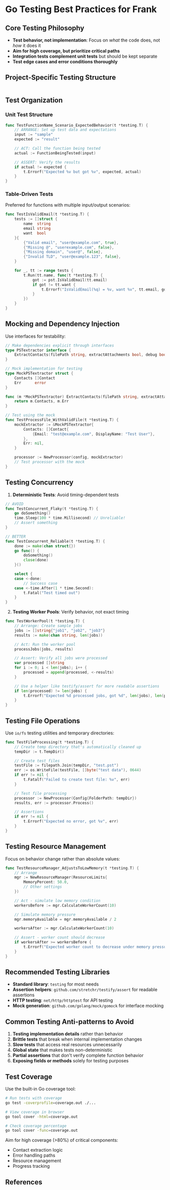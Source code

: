 # Go Testing Best Practices for Frank

## Core Testing Philosophy

- **Test behavior, not implementation**: Focus on _what_ the code does, not _how_ it does it
- **Aim for high coverage, but prioritize critical paths**
- **Integration tests complement unit tests** but should be kept separate
- **Test edge cases and error conditions thoroughly**

<!-- REF: https://go.dev/doc/tutorial/add-a-test -->
<!-- REF: https://github.com/golang/go/wiki/TestComments -->

## Project-Specific Testing Structure

```bash


```

## Test Organization

### Unit Test Structure

```go
func TestFunctionName_Scenario_ExpectedBehavior(t *testing.T) {
    // ARRANGE: Set up test data and expectations
    input := "sample"
    expected := "result"

    // ACT: Call the function being tested
    actual := FunctionBeingTested(input)

    // ASSERT: Verify the results
    if actual != expected {
        t.Errorf("Expected %v but got %v", expected, actual)
    }
}
```

### Table-Driven Tests

Preferred for functions with multiple input/output scenarios:

```go
func TestIsValidEmail(t *testing.T) {
    tests := []struct {
        name  string
        email string
        want  bool
    }{
        {"Valid email", "user@example.com", true},
        {"Missing @", "userexample.com", false},
        {"Missing domain", "user@", false},
        {"Invalid TLD", "user@example.123", false},
    }

    for _, tt := range tests {
        t.Run(tt.name, func(t *testing.T) {
            got := pst.IsValidEmail(tt.email)
            if got != tt.want {
                t.Errorf("IsValidEmail(%q) = %v, want %v", tt.email, got, tt.want)
            }
        })
    }
}
```

<!-- REF: https://dave.cheney.net/2019/05/07/prefer-table-driven-tests -->
<!-- REF: https://blog.golang.org/subtests -->

## Mocking and Dependency Injection

Use interfaces for testability:

```go
// Make dependencies explicit through interfaces
type PSTextractor interface {
    ExtractContacts(filePath string, extractAttachments bool, debug bool) ([]Contact, error)
}

// Mock implementation for testing
type MockPSTextractor struct {
    Contacts []Contact
    Err      error
}

func (m *MockPSTextractor) ExtractContacts(filePath string, extractAttachments bool, debug bool) ([]Contact, error) {
    return m.Contacts, m.Err
}

// Test using the mock
func TestProcessFile_WithValidFile(t *testing.T) {
    mockExtractor := &MockPSTextractor{
        Contacts: []Contact{
            {Email: "test@example.com", DisplayName: "Test User"},
        },
        Err: nil,
    }

    processor := NewProcessor(config, mockExtractor)
    // Test processor with the mock
}
```

<!-- REF: https://github.com/golang/mock -->
<!-- REF: https://quii.gitbook.io/learn-go-with-tests/go-fundamentals/dependency-injection -->

## Testing Concurrency

1. **Deterministic Tests**: Avoid timing-dependent tests

```go
// AVOID
func TestConcurrent_Flaky(t *testing.T) {
    go doSomething()
    time.Sleep(100 * time.Millisecond) // Unreliable!
    // Assert something
}

// BETTER
func TestConcurrent_Reliable(t *testing.T) {
    done := make(chan struct{})
    go func() {
        doSomething()
        close(done)
    }()

    select {
    case <-done:
        // Success case
    case <-time.After(1 * time.Second):
        t.Fatal("Test timed out")
    }
}
```

2. **Testing Worker Pools**: Verify behavior, not exact timing

```go
func TestWorkerPool(t *testing.T) {
    // Arrange: Create sample jobs
    jobs := []string{"job1", "job2", "job3"}
    results := make(chan string, len(jobs))

    // Act: Run the worker pool
    processJobs(jobs, results)

    // Assert: Verify all jobs were processed
    var processed []string
    for i := 0; i < len(jobs); i++ {
        processed = append(processed, <-results)
    }

    // Use a helper like testify/assert for more readable assertions
    if len(processed) != len(jobs) {
        t.Errorf("Expected %d processed jobs, got %d", len(jobs), len(processed))
    }
}
```

<!-- REF: https://blog.golang.org/race-detector -->
<!-- REF: https://golang.org/pkg/testing/#hdr-Main -->

## Testing File Operations

Use `io/fs` testing utilities and temporary directories:

```go
func TestFileProcessing(t *testing.T) {
    // Create temp directory that's automatically cleaned up
    tempDir := t.TempDir()

    // Create test files
    testFile := filepath.Join(tempDir, "test.pst")
    err := os.WriteFile(testFile, []byte("test data"), 0644)
    if err != nil {
        t.Fatalf("Failed to create test file: %v", err)
    }

    // Test file processing
    processor := NewProcessor(Config{FolderPath: tempDir})
    results, err := processor.Process()

    // Assertions
    if err != nil {
        t.Errorf("Expected no error, got %v", err)
    }
}
```

<!-- REF: https://pkg.go.dev/os#TempDir -->
<!-- REF: https://pkg.go.dev/testing#T.TempDir -->

## Testing Resource Management

Focus on behavior change rather than absolute values:

```go
func TestResourceManager_AdjustsToLowMemory(t *testing.T) {
    // Arrange
    mgr := NewResourceManager(ResourceLimits{
        MemoryPercent: 50.0,
        // Other settings
    })

    // Act - simulate low memory condition
    workersBefore := mgr.CalculateWorkerCount(10)

    // Simulate memory pressure
    mgr.memoryAvailable = mgr.memoryAvailable / 2

    workersAfter := mgr.CalculateWorkerCount(10)

    // Assert - worker count should decrease
    if workersAfter >= workersBefore {
        t.Errorf("Expected worker count to decrease under memory pressure")
    }
}
```

## Recommended Testing Libraries

- **Standard library**: `testing` for most needs
- **Assertion helpers**: `github.com/stretchr/testify/assert` for readable assertions
- **HTTP testing**: `net/http/httptest` for API testing
- **Mock generation**: `github.com/golang/mock/gomock` for interface mocking

<!-- REF: https://pkg.go.dev/github.com/stretchr/testify/assert -->
<!-- REF: https://pkg.go.dev/net/http/httptest -->
<!-- REF: https://pkg.go.dev/github.com/golang/mock/gomock -->

## Common Testing Anti-patterns to Avoid

1. **Testing implementation details** rather than behavior
2. **Brittle tests** that break when internal implementation changes
3. **Slow tests** that access real resources unnecessarily
4. **Global state** that makes tests non-deterministic
5. **Partial assertions** that don't verify complete function behavior
6. **Exposing fields or methods** solely for testing purposes

<!-- REF: https://dave.cheney.net/2016/08/20/solid-go-design -->

## Test Coverage

Use the built-in Go coverage tool:

```bash
# Run tests with coverage
go test -coverprofile=coverage.out ./...

# View coverage in browser
go tool cover -html=coverage.out

# Check coverage percentage
go tool cover -func=coverage.out
```

Aim for high coverage (>80%) of critical components:

- Contact extraction logic
- Error handling paths
- Resource management
- Progress tracking

<!-- REF: https://blog.golang.org/cover -->

## References
